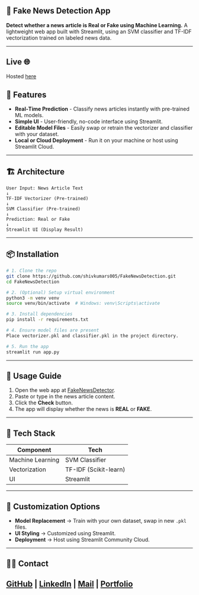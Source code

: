 ## 📰 Fake News Detection App

**Detect whether a news article is Real or Fake using Machine Learning.**
A lightweight web app built with Streamlit, using an SVM classifier and TF-IDF vectorization trained on labeled news data.

---

## Live 🌐

Hosted [here](https://fakenewsdetector.streamlit.app)
## 🚀 Features

* **Real‑Time Prediction** - Classify news articles instantly with pre-trained ML models.
* **Simple UI** - User-friendly, no-code interface using Streamlit.
* **Editable Model Files** - Easily swap or retrain the vectorizer and classifier with your dataset.
* **Local or Cloud Deployment** - Run it on your machine or host using Streamlit Cloud.

---

## 🏗️ Architecture

```text
User Input: News Article Text
↓
TF-IDF Vectorizer (Pre-trained)
↓
SVM Classifier (Pre-trained)
↓
Prediction: Real or Fake
↓
Streamlit UI (Display Result)
```

---

## 📦 Installation

```bash
# 1. Clone the repo
git clone https://github.com/shivkumars005/FakeNewsDetection.git
cd FakeNewsDetection

# 2. (Optional) Setup virtual environment
python3 -m venv venv
source venv/bin/activate  # Windows: venv\Scripts\activate

# 3. Install dependencies
pip install -r requirements.txt

# 4. Ensure model files are present
Place vectorizer.pkl and classifier.pkl in the project directory.

# 5. Run the app
streamlit run app.py
```

---

## 🧪 Usage Guide

1. Open the web app at [FakeNewsDetector](https://fakenewsdetector.streamlit.app).
2. Paste or type in the news article content.
3. Click the **Check** button.
4. The app will display whether the news is **REAL** or **FAKE**.
---

## 🌟 Tech Stack

| Component        | Tech                  |
| ---------------- | --------------------- |
| Machine Learning | SVM Classifier        |
| Vectorization    | TF-IDF (Scikit-learn) |
| UI               | Streamlit             |

---

## 🧩 Customization Options

* **Model Replacement** → Train with your own dataset, swap in new `.pkl` files.
* **UI Styling** → Customized using Streamlit.
* **Deployment** → Host using Streamlit Community Cloud.

---

## 🙋‍♂️ Contact

[GitHub](https://github.com/shivkumars005) | [LinkedIn](https://linkedin.com/in/shivakumarsouta) | [Mail](shivakumarsouta18@gmail.com) | [Portfolio](https://shivakumarsouta-portfolio.vercel.app)
---
